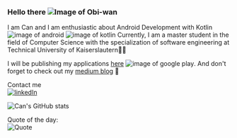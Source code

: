 
### Hello there ![Image of Obi-wan](https://emojis.slackmojis.com/emojis/images/1616449264/23394/kenobi.gif?1616449264)

I am Can and I am enthusiastic about Android Development with Kotlin ![image of android](https://img.icons8.com/color/24/000000/android-os.png) ![image of kotlin](https://img.icons8.com/color/24/000000/kotlin.png)
Currently, I am a master student in the field of Computer Science with the specialization of software engineering at Technical University of Kaiserslautern👨‍🎓

I will be publishing my applications [here](https://play.google.com/store/apps/developer?id=Can+Önal) ![image of google play](https://img.icons8.com/color-glass/24/000000/google-play.png). And don't forget to check out my [medium blog](https://medium.com/@onalcan) :memo:

Contact me  
[![linkedIn](https://img.shields.io/badge/LinkedIn-0077B5?style=for-the-badge&logo=linkedin&logoColor=white)](https://www.linkedin.com/in/canonal/)

![Can's GitHub stats](https://github-readme-stats.vercel.app/api?username=canonall&show_icons=true&theme=radical&hide=prs,issues)

Quote of the day:  
![Quote](https://github-readme-quotes.herokuapp.com/quote?theme=tokyonight&animation=default&layout=default&font=default)


<!--![Quote](https://github-readme-quotes.herokuapp.com/quote?theme=tokyonight&animation=default&layout=default&font=default)
[![Top Langs](https://github-readme-stats.vercel.app/api/top-langs/?username=canonall&layout=compact&theme=radical)](https://github.com/anuraghazra/github-readme-stats)
-->

<!--
**canonall/canonall** is a ✨ _special_ ✨ repository because its `README.md` (this file) appears on your GitHub profile.

Here are some ideas to get you started:

- 🔭 I’m currently working on ...
- 🌱 I’m currently learning ...
- 👯 I’m looking to collaborate on ...
- 🤔 I’m looking for help with ...
- 💬 Ask me about ...
- 📫 How to reach me: ...
- 😄 Pronouns: ...
- ⚡ Fun fact: ...
-->
